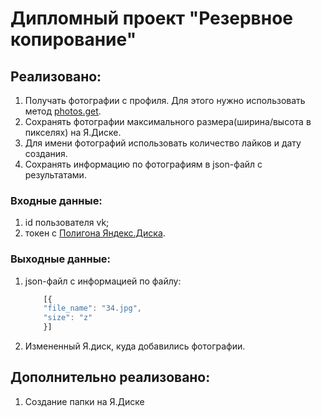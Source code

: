 # Дипломный проект "Резервное копирование"

## Реализовано:

1. Получать фотографии с профиля. Для этого нужно использовать метод [photos.get](https://vk.com/dev/photos.get).
2. Сохранять фотографии максимального размера(ширина/высота в пикселях) на Я.Диске.
3. Для имени фотографий использовать количество лайков и дату создания. 
4. Сохранять информацию по фотографиям в json-файл с результатами. 

### Входные данные:

1. id пользователя vk;
2. токен с [Полигона Яндекс.Диска](https://yandex.ru/dev/disk/poligon/).

### Выходные данные:

1. json-файл с информацией по файлу:
    ```javascript
        [{
        "file_name": "34.jpg",
        "size": "z"
        }]
    ```
2. Измененный Я.диск, куда добавились фотографии.

## Дополнительно реализовано:

1. Создание папки на Я.Диске
